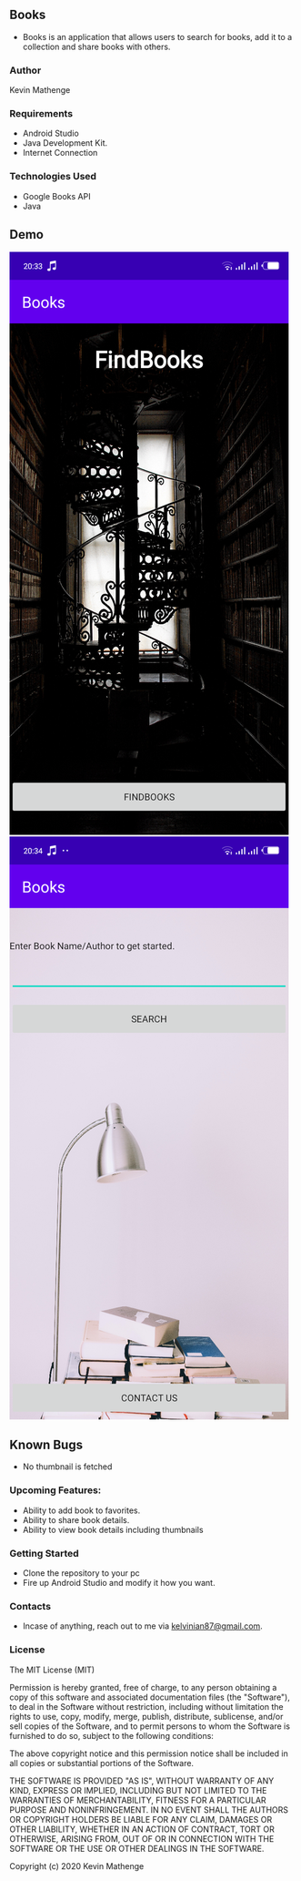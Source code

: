 ## Books

- Books is an application that allows users to search for books, add it to a collection and share books with others.

### Author
 Kevin Mathenge
 
 ### Requirements
 - Android Studio
 - Java Development Kit.
 - Internet Connection
 
 ### Technologies Used
 - Google Books API
 - Java
 
## Demo 
![](Images/Screenshot_20200601-203354.png)
![](Images/Screenshot_20200601-203403.png)

## Known Bugs
- No thumbnail is fetched

### Upcoming Features:
- Ability to add book to favorites.
- Ability to share book details.
- Ability to view book details including thumbnails

 ### Getting Started
 
 - Clone the repository to your pc
 - Fire up Android Studio and modify it how you want.

### Contacts

- Incase of anything, reach out to me via kelvinian87@gmail.com.

### License 

The MIT License (MIT)

Permission is hereby granted, free of charge, to any person obtaining a copy of this software and associated documentation files (the "Software"), to deal in the Software without restriction, including without limitation the rights to use, copy, modify, merge, publish, distribute, sublicense, and/or sell copies of the Software, and to permit persons to whom the Software is furnished to do so, subject to the following conditions:

The above copyright notice and this permission notice shall be included in all copies or substantial portions of the Software.

THE SOFTWARE IS PROVIDED "AS IS", WITHOUT WARRANTY OF ANY KIND, EXPRESS OR IMPLIED, INCLUDING BUT NOT LIMITED TO THE WARRANTIES OF MERCHANTABILITY, FITNESS FOR A PARTICULAR PURPOSE AND NONINFRINGEMENT. IN NO EVENT SHALL THE AUTHORS OR COPYRIGHT HOLDERS BE LIABLE FOR ANY CLAIM, DAMAGES OR OTHER LIABILITY, WHETHER IN AN ACTION OF CONTRACT, TORT OR OTHERWISE, ARISING FROM, OUT OF OR IN CONNECTION WITH THE SOFTWARE OR THE USE OR OTHER DEALINGS IN THE SOFTWARE.

Copyright (c) 2020 Kevin Mathenge
